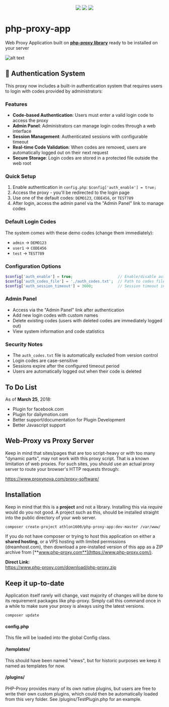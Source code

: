 
<center>
  
![](https://img.shields.io/packagist/dt/Athlon1600/php-proxy-app.svg) ![](https://img.shields.io/github/last-commit/Athlon1600/php-proxy-app.svg) ![](https://img.shields.io/github/license/Athlon1600/php-proxy-app.svg)

</center>


# php-proxy-app

Web Proxy Application built on [**php-proxy library**](https://github.com/Athlon1600/php-proxy) ready to be installed on your server

![alt text](http://i.imgur.com/KrtU5KE.png?1 "This is how PHP-Proxy looks when installed")

## 🔐 Authentication System

This proxy now includes a built-in authentication system that requires users to login with codes provided by administrators:

### Features
- **Code-based Authentication**: Users must enter a valid login code to access the proxy
- **Admin Panel**: Administrators can manage login codes through a web interface
- **Session Management**: Authenticated sessions with configurable timeout
- **Real-time Code Validation**: When codes are removed, users are automatically logged out on their next request
- **Secure Storage**: Login codes are stored in a protected file outside the web root

### Quick Setup
1. Enable authentication in `config.php`: `$config['auth_enable'] = true;`
2. Access the proxy - you'll be redirected to the login page
3. Use one of the default codes: `DEMO123`, `CODE456`, or `TEST789`
4. After login, access the admin panel via the "Admin Panel" link to manage codes

### Default Login Codes
The system comes with these demo codes (change them immediately):
- `admin` → `DEMO123`
- `user1` → `CODE456` 
- `test` → `TEST789`

### Configuration Options
```php
$config['auth_enable'] = true;                    // Enable/disable authentication
$config['auth_codes_file'] = './auth_codes.txt';  // Path to codes file
$config['auth_session_timeout'] = 3600;           // Session timeout in seconds (1 hour)
```

### Admin Panel
- Access via the "Admin Panel" link after authentication
- Add new login codes with custom names
- Delete existing codes (users with deleted codes are immediately logged out)
- View system information and code statistics

### Security Notes
- The `auth_codes.txt` file is automatically excluded from version control
- Login codes are case-sensitive
- Sessions expire after the configured timeout period
- Users are automatically logged out when their code is deleted

## To Do List

As of **March 25**, 2018:

* Plugin for facebook.com  
* Plugin for dailymotion.com
* Better support/documentation for Plugin Development
* Better Javascript support

## Web-Proxy vs Proxy Server

Keep in mind that sites/pages that are too script-heavy or with too many "dynamic parts", may not work with this proxy script.
That is a known limitation of web proxies. For such sites, you should use an actual proxy server to route your browser's HTTP requests through:  

https://www.proxynova.com/proxy-software/


## Installation

Keep in mind that this is a **project** and not a library. Installing this via *require* would do you not good.
A project such as this, should be installed straight into the public directory of your web server.

```bash
composer create-project athlon1600/php-proxy-app:dev-master /var/www/
```

If you do not have composer or trying to host this application on either a **shared hosting**, or a VPS hosting with limited permissions (dreamhost.com), then download a pre-installed version of this app as a ZIP archive from [**www.php-proxy.com**](https://www.php-proxy.com/).

**Direct Link:**  
https://www.php-proxy.com/download/php-proxy.zip

## Keep it up-to-date

Application itself rarely will change, vast majority of changes will be done to its requirement packages like php-proxy. Simply call this command once in a while to make sure your proxy is always using the latest versions.

```
composer update
```

#### config.php

This file will be loaded into the global Config class.

#### /templates/

This should have been named "views", but for historic purposes we keep it named as templates for now.

#### /plugins/

PHP-Proxy provides many of its own native plugins, but users are free to write their own custom plugins, which could then be automatically loaded from this very folder. See /plugins/TestPlugin.php for an example.

